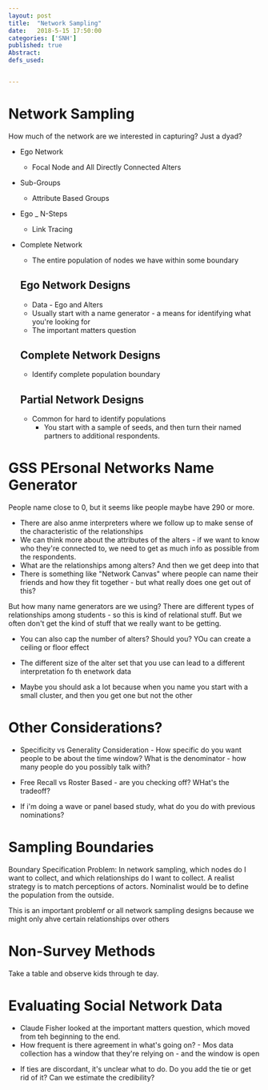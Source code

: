 ```yaml
---
layout: post
title:  "Network Sampling"
date:   2018-5-15 17:50:00
categories: ['SNH']
published: true
Abstract:
defs_used:


---
```


# Network Sampling

How much of the network are we interested in capturing? Just a dyad?  
* Ego Network
  - Focal Node and All Directly Connected Alters
* Sub-Groups
  - Attribute Based Groups
* Ego _ N-Steps
  - Link Tracing
* Complete Network
  - The entire population of nodes we have within some boundary

  ## Ego Network Designs
  * Data - Ego and Alters
  * Usually start with a name generator - a means for identifying what you're looking for
  * The important matters question

  ## Complete Network Designs
  * Identify complete population boundary

  ## Partial Network Designs
  * Common for hard to identify populations
    - You start with a sample of seeds, and then turn their named partners to additional respondents.

# GSS PErsonal Networks Name Generator
People name close to 0, but it seems like people maybe have 290 or more.
* There are also anme interpreters where we follow up to make sense of the characteristic of the relationships
* We can think more about the attributes of the alters - if we want to know who they're connected to, we need to get as much info as possible from the respondents.
* What are the relationships among alters? And then we get deep into that
* There is something like "Network Canvas" where people can name their friends and how they fit together - but what really does one get out of this?

But how many name generators are we using? There are different types of relationships among students - so this is kind of relational stuff. But we often don't get the kind of stuff that we really want to be getting.

* You can also cap the number of alters? Should you? YOu can create a ceiling or floor effect

* The different size of the alter set that you use can lead to a different interpretation fo th enetwork data
* Maybe you should ask a lot because when you name you start with a small cluster, and then you get one but not the other

# Other Considerations?
* Specificity vs Generality Consideration - How specific do you want people to be about the time window? What is the denominator - how many people do you possibly talk with?

* Free Recall vs Roster Based - are you checking off? WHat's the tradeoff?
* If i'm doing a wave or panel based study, what do you do with previous nominations?

# Sampling Boundaries
<def>Boundary Specification Problem: In network sampling, which nodes do I want to collect, and which relationships do I want to collect. A realist strategy is to match perceptions of actors. Nominalist would be to define the population from the outside.</def>

This is an important problemf or all network sampling designs because we might only ahve certain relationships over others

# Non-Survey Methods
Take a table and observe kids through te day.

# Evaluating Social Network Data
* Claude Fisher looked at the important matters question, which moved from teh beginning to the end.
* How frequent is there agreement in what's going on? - Mos data collection has a window that they're relying on - and the window is open
 - If ties are discordant, it's unclear what to do. Do you add the tie or get rid of it? Can we estimate the credibility?
